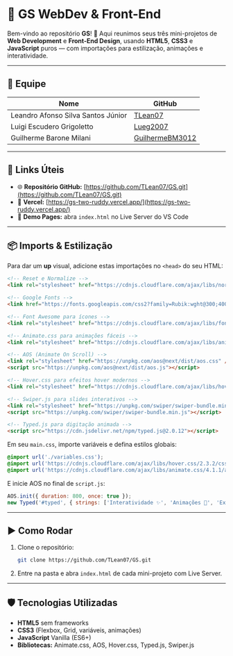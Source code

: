 # 🚀 GS WebDev & Front-End

Bem-vindo ao repositório **GS**! 🎉 Aqui reunimos seus três mini-projetos de **Web Development** e **Front-End Design**, usando **HTML5**, **CSS3** e **JavaScript** puros — com importações para estilização, animações e interatividade.

---

## 👥 Equipe

| Nome                               | GitHub                                                |
| ---------------------------------- | ----------------------------------------------------- |
| Leandro Afonso Silva Santos Júnior | [TLean07](https://github.com/TLean07)                 |
| Luigi Escudero Grigoletto          | [Lueg2007](https://github.com/Lueg2007)               |
| Guilherme Barone Milani            | [GuilhermeBM3012](https://github.com/GuilhermeBM3012) |

---

## 🔗 Links Úteis

* 🌐 **Repositório GitHub:** [https://github.com/TLean07/GS.git](https://github.com/TLean07/GS.git)
* 🔗 **Vercel:** [https://gs-two-ruddy.vercel.app/](https://gs-two-ruddy.vercel.app/)
* 📄 **Demo Pages:** abra `index.html` no Live Server do VS Code

---

## 📦 Imports & Estilização

Para dar um **up** visual, adicione estas importações no `<head>` do seu HTML:

```html
<!-- Reset e Normalize -->
<link rel="stylesheet" href="https://cdnjs.cloudflare.com/ajax/libs/normalize/8.0.1/normalize.min.css" />

<!-- Google Fonts -->
<link href="https://fonts.googleapis.com/css2?family=Rubik:wght@300;400;500;700&display=swap" rel="stylesheet" />

<!-- Font Awesome para ícones -->
<link rel="stylesheet" href="https://cdnjs.cloudflare.com/ajax/libs/font-awesome/6.2.0/css/all.min.css" />

<!-- Animate.css para animações fáceis -->
<link rel="stylesheet" href="https://cdnjs.cloudflare.com/ajax/libs/animate.css/4.1.1/animate.min.css" />

<!-- AOS (Animate On Scroll) -->
<link rel="stylesheet" href="https://unpkg.com/aos@next/dist/aos.css" />
<script src="https://unpkg.com/aos@next/dist/aos.js"></script>

<!-- Hover.css para efeitos hover modernos -->
<link rel="stylesheet" href="https://cdnjs.cloudflare.com/ajax/libs/hover.css/2.3.2/css/hover-min.css" />

<!-- Swiper.js para slides interativos -->
<link rel="stylesheet" href="https://unpkg.com/swiper/swiper-bundle.min.css" />
<script src="https://unpkg.com/swiper/swiper-bundle.min.js"></script>

<!-- Typed.js para digitação animada -->
<script src="https://cdn.jsdelivr.net/npm/typed.js@2.0.12"></script>
```

Em seu `main.css`, importe variáveis e defina estilos globais:

```css
@import url('./variables.css');
@import url('https://cdnjs.cloudflare.com/ajax/libs/hover.css/2.3.2/css/hover-min.css');
@import url('https://cdnjs.cloudflare.com/ajax/libs/animate.css/4.1.1/animate.min.css');
```

E inicie AOS no final de `script.js`:

```js
AOS.init({ duration: 800, once: true });
new Typed('#typed', { strings: ['Interatividade ✨', 'Animações 🚀', 'Experiência 😊'], typeSpeed: 60, backSpeed: 30, loop: true });
```

---

## ▶️ Como Rodar

1. Clone o repositório:

   ```bash
   git clone https://github.com/TLean07/GS.git
   ```
2. Entre na pasta e abra `index.html` de cada mini-projeto com Live Server.

---

## 🛡️ Tecnologias Utilizadas

* **HTML5** sem frameworks
* **CSS3** (Flexbox, Grid, variáveis, animações)
* **JavaScript** Vanilla (ES6+)
* **Bibliotecas:** Animate.css, AOS, Hover.css, Typed.js, Swiper.js
